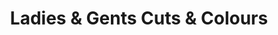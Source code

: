 ---
title: "Ladies & Gents Cuts & Colours"
url: /auckland/ladies-und-gents-cuts-und-colours/
shop: Friseur
---